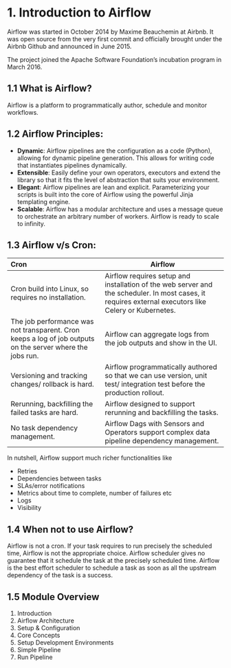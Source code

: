 # 1. Introduction to Airflow

Airflow was started in October 2014 by Maxime Beauchemin at Airbnb. It was open source from the very first commit and officially brought under the Airbnb Github and announced in June 2015.

The project joined the Apache Software Foundation’s incubation program in March 2016.

## 1.1 What is Airflow?

Airflow is a platform to programmatically author, schedule and monitor workflows.

## 1.2 Airflow Principles:

- **Dynamic**: Airflow pipelines are the configuration as a code (Python), allowing for dynamic pipeline generation. This allows for writing code that instantiates pipelines dynamically.
- **Extensible**: Easily define your own operators, executors and extend the library so that it fits the level of abstraction that suits your environment.
- **Elegant**: Airflow pipelines are lean and explicit. Parameterizing your scripts is built into the core of Airflow using the powerful Jinja templating engine.
- **Scalable**: Airflow has a modular architecture and uses a message queue to orchestrate an arbitrary number of workers. Airflow is ready to scale to infinity.

## 1.3 Airflow v/s Cron:

| Cron                                                                                                       | Airflow                                                                                                                                               |
| :--------------------------------------------------------------------------------------------------------- | ----------------------------------------------------------------------------------------------------------------------------------------------------- |
| Cron build into Linux, so requires no installation.                                                        | Airflow requires setup and installation of the web server and the scheduler. In most cases, it requires external executors like Celery or Kubernetes. |
| The job performance was not transparent. Cron keeps a log of job outputs on the server where the jobs run. | Airflow can aggregate logs from the job outputs and show in the UI.                                                                                   |
| Versioning and tracking changes/ rollback is hard.                                                         | Airflow programmatically authored so that we can use version, unit test/ integration test before the production rollout.                              |
| Rerunning, backfilling the failed tasks are hard.                                                          | Airflow designed to support rerunning and backfilling the tasks.                                                                                      |
| No task dependency management.                                                                             | Airflow Dags with Sensors and Operators support complex data pipeline dependency management.                                                          |

In nutshell, Airflow support much richer functionalities like

- Retries
- Dependencies between tasks
- SLAs/error notifications
- Metrics about time to complete, number of failures etc
- Logs
- Visibility

## 1.4 When not to use Airflow?

Airflow is not a cron. If your task requires to run precisely the scheduled time, Airflow is not the appropriate choice. Airflow scheduler gives no guarantee that it schedule the task at the precisely scheduled time. Airflow is the best effort scheduler to schedule a task as soon as all the upstream dependency of the task is a success.

## 1.5 Module Overview

1. Introduction
2. Airflow Architecture
3. Setup & Configuration
4. Core Concepts
5. Setup Development Environments
6. Simple Pipeline
7. Run Pipeline
